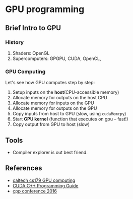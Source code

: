 # GPU programming
## Brief Intro to GPU
### History
1. Shaders: OpenGL
2. Supercomputers: GPGPU, CUDA, OpenCL, 
### GPU Computing
Let's see how GPU computes step by step:  
1. Setup inputs on the **host**(CPU-accessible memory)
2. Allocate memory for outputs on the host CPU
3. Allocate memory for inputs on the GPU
4. Allocate memory for outputs on the GPU
5. Copy inputs from host to GPU (slow, using `cudaMemcpy`)
6. Start **GPU kernel** (function that executes on gpu – fast!)
7. Copy output from GPU to host (slow)

## Tools
* Compiler explorer is out best friend.

## References
* [caltech cs179 GPU computing](http://courses.cms.caltech.edu/cs179/)
* [CUDA C++ Programming Guide](https://docs.nvidia.com/cuda/cuda-c-programming-guide/index.html)
* [cpp conference 2016](https://www.youtube.com/watch?v=KHa-OSrZPGo&t=1885s)
